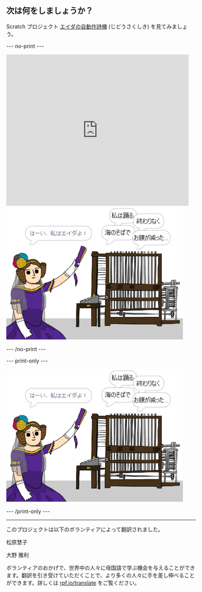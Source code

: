 ## 次は何をしましょうか？

Scratch プロジェクト [エイダの自動作詩機](https://projects.raspberrypi.org/ja-JP/projects/poetry-generator) (じどうさくしき) を見てみましょう。

--- no-print ---

<div class="scratch-preview">
  <iframe allowtransparency="true" width="485" height="402" src="https://scratch.mit.edu/projects/embed/382847243/?autostart=false" frameborder="0" scrolling="no"></iframe>
  <img src="images/poetry-final.png">
</div>

--- /no-print ---

--- print-only ---

![ゲームのスクリーンショット](images/poetry-final.png)

--- /print-only ---


***
このプロジェクトは以下のボランティアによって翻訳されました。

松原慧子

大野 雅利

ボランティアのおかげで、世界中の人々に母国語で学ぶ機会を与えることができます。翻訳を引き受けていただくことで、より多くの人々に手を差し伸べることができます。詳しくは [rpf.io/translate](https://rpf.io/translate) をご覧ください。